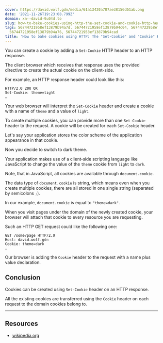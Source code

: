 ```yaml
---
cover: https://david.wolf.gdn/media/61a13420a707ae38156d51ab.png
date: '2021-11-26T19:23:08.799Z'
domain: xn--david-9u04d.to
slug: how-to-bake-cookies-using-http-the-set-cookie-and-cookie-http-headers
tags: 56744721958ef13879b94a7d, 56744721958ef13879b94c04, 56744722958ef13879b94e73,
  56744721958ef13879b94a76, 56744721958ef13879b94cad
title: 'How to bake cookies using HTTP: The "Set-Cookie" and "Cookie" HTTP headers'
---
```


You can create a cookie by adding a `Set-Cookie` HTTP header to an HTTP response.


The client browser which receives that response uses the provided directive to create the actual cookie on the client-side.


For example, an HTTP response header could look like this:



```
HTTP/2.0 200 OK
Set-Cookie: theme=light
…

```

Your web browser will interpret the `Set-Cookie` header and create a cookie with a name of `theme` and a value of `light`.


To create multiple cookies, you can provide more than one `Set-Cookie` header to the request. A cookie will be created for each `Set-Cookie` header.


Let's say your application stores the color scheme of the application appearance in that cookie.


Now you decide to switch to dark theme.


Your application makes use of a client-side scripting language like JavaScript to change the value of the `theme` cookie from `light` to `dark`.


Note, that in JavaScript, all cookies are available through `document.cookie`.


The data type of `document.cookie` is string, which means even when you create multiple cookies, there are all stored in one single string (separated by semicolons `;`).


In our example, `document.cookie` is equal to `"theme=dark"`.


When you visit pages under the domain of the newly created cookie, your browser will attach that cookie to every resource you are requesting.


Such an HTTP GET request could like the following one:



```
GET /some/page HTTP/2.0
Host: david.wolf.gdn
Cookie: theme=dark
…

```

Our browser is adding the `Cookie` header to the request with a name plus value declaration.


Conclusion
----------


Cookies can be created using `Set-Cookie` header on an HTTP response.


All the existing cookies are transferred using the `Cookie` header on each request to the domain cookies belong to.




---


Resources
---------


* [wikipedia.org](https://en.wikipedia.org/wiki/HTTP_cookie)


